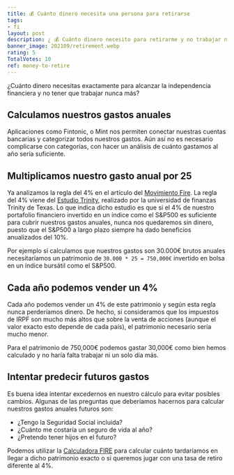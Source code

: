 ```yaml
---
title: 💰 Cuánto dinero necesita una persona para retirarse
tags:
- fi
layout: post
description: ¿ 💰 Cuánto dinero necesito para retirarme y no trabajar nunca más?
banner_image: 202109/retirement.webp
rating: 5
TotalVotes: 10
ref: money-to-retire
---
```


¿Cuánto dinero necesitas exactamente para alcanzar la independencia financiera y no tener que trabajar nunca más?


<!--more-->


## Calculamos nuestros gastos anuales
Aplicaciones como Fintonic, o Mint nos permiten conectar nuestras cuentas bancarias y categorizar todos nuestros gastos. Aún así no es necesario complicarse con categorías, con hacer un análisis de cuánto gastamos al año sería suficiente.

## Multiplicamos nuestro gasto anual por 25

Ya analizamos la regla del 4% en el artículo del [Movimiento Fire](/que-es-fire). La regla del 4% viene del <a rel="nofollow" href="https://en.wikipedia.org/wiki/Trinity_study">Estudio Trinity</a>, realizado por la universidad de finanzas Trinity de Texas. Lo que indica dicho estudio es que si el 4% de nuestro portafolio financiero invertido en un índice como el S&P500 es suficiente para cubrir nuestros gastos anuales, nunca nos quedaremos sin dinero, puesto que el S&P500 a largo plazo siempre ha dado beneficios anualizados del 10%.

Por ejemplo si calculamos que nuestros gastos son 30.000€ brutos anuales necesitaríamos un patrimonio de `30.000 * 25 = 750,000€` invertido en bolsa en un índice bursátil como el S&P500.

## Cada año podemos vender un 4%

Cada año podemos vender un 4% de este patrimonio y según esta regla nunca perderíamos dinero. De hecho, si consideramos que los impuestos de IRPF son mucho más altos que sobre la venta de acciones (aunque el valor exacto esto depende de cada país), el patrimonio necesario sería mucho menor.

Para el patrimonio de 750,000€ podemos gastar 30,000€ como bien hemos calculado y no haría falta trabajar ni un solo día más.

## Intentar predecir futuros gastos

Es buena idea intentar excedernos en nuestro cálculo para evitar posibles cambios. Algunas de las preguntas que deberíamos hacernos para calcular nuestros gastos anuales futuros son:
* ¿Tengo la Seguridad Social incluida?
* ¿Cuánto me costaría un seguro de vida al año?
* ¿Pretendo tener hijos en el futuro?

Podemos utilizar la [Calculadora FIRE](/calculadora-fire/) para calcular cuánto tardaríamos en llegar a dicho patrimonio exacto o si queremos jugar con una tasa de retiro diferente al 4%.
